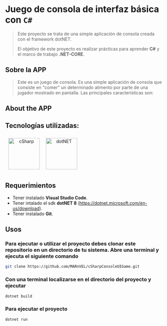 # Juego de consola de interfaz básica con `C#`

> Este proyecto se trata de una simple aplicación de consola creada con el framework dotNET.
>
> El objetivo de este proyecto es realizar prácticas para aprender **C#** y el marco de
> trabajo **.NET-CORE**.

## Sobre la APP

> Este es un juego de consola. Es una simple aplicación de consola que consiste en "comer" un determinado alimento por parte de una jugador mostrado en pantalla. Las principales características son:
>

## About the APP

## Tecnologías utilizadas:
<div align="center" style="display: flex">
      <span>
         <a href="https://learn.microsoft.com/en-us/dotnet/csharp/" target="_blank">
               <img width="100" style="margin: 10" title='cSharp' src='https://upload.wikimedia.org/wikipedia/commons/4/4f/Csharp_Logo.png'>
         </a>
      </span>
      <span>
         <a href="https://learn.microsoft.com/en-us/dotnet/" target="_blank" title='dotNET'>
               <img width="100" style="margin: 10" title='dotNET' src='https://upload.wikimedia.org/wikipedia/commons/e/ee/.NET_Core_Logo.svg'>
         </a>
      </span>
</div>

## Requerimientos

- Tener instalado **Visual Studio Code**.
- Tener intalado el sdk **dotNET 8** (<https://dotnet.microsoft.com/en-us/download>).
- Tener instalado **Git**.

## Usos

### Para ejecutar o utilizar el proyecto debes clonar este repositorio en un directorio de tu sistema. Abre una terminal y ejecuta el siguiente comando

```bash
git clone https://github.com/MARnVEL/cSharpConsoleUIGame.git
```

### Con una terminal localizarse en el directorio del proyecto y ejecutar

```bash
dotnet build
```

### Para ejecutar el proyecto

```bash
dotnet run
```
